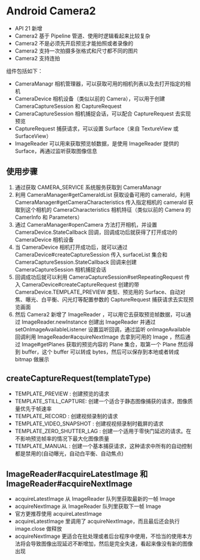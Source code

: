 # Android Camera2
- API 21 新增
- Camera2 基于 Pipeline 管道、使用时逻辑看起来比较复杂
- Camera2 不是必须先开启预览才能拍照或者录像的
- Camera2 支持一次拍摄多张格式和尺寸都不同的图片
- Camera2 支持连拍

组件包括如下：
- CameraManagr 相机管理器，可以获取可用的相机列表以及去打开指定的相机
- CameraDevice 相机设备（类似以前的 Camera），可以用于创建 CameraCaptureSession 和 CaptureRequest
- CameraCaptureSession 相机捕捉会话，可以配合 CaptureRequest 去实现预览
- CaptureRequest 捕获请求，可以设置 Surface（来自 TextureView 或 SurfaceView）
- ImageReader 可以用来获取预览帧数据，是使用 ImageReader 提供的 Surface，再通过监听获取图像信息

## 使用步骤
1. 通过获取 CAMERA_SERVICE 系统服务获取到 CameraManagr
2. 利用 CameraManager#getCameraIdList 获取设备可用的 cameraId，利用 CameraManager#getCameraCharacteristics 传入指定相机的 cameraId 获取到这个相机的 CameraCharacteristics 相机特征（类似以前的 Camera 的 CamerInfo 和 Parameters）
3. 通过 CameraManager#openCamera 方法打开相机，并设置 CameraDevice.StateCallback 回调，回调成功后就获得了打开成功的 CameraDevice 相机设备
4. 当 CameraDevice 相机打开成功后，就可以通过 CameraDevice#createCaptureSession 传入 surfaceList 集合和 CameraCaptureSession.StateCallback 回调来创建 CameraCaptureSession 相机捕捉会话
5. 回调成功后就可以利用 CameraCaptureSession#setRepeatingRequest 传入 CameraDevice#createCaptureRequest 创建的带 CameraDevice.TEMPLATE_PREVIEW 类型、预览用的 Surface、自动对焦、曝光、白平衡、闪光灯等配置参数的 CaptureRequest 捕获请求去实现预览画面
6. 然后 Camera2 新增了 ImageReader ，可以用它去获取预览帧数据，可以通过 ImageReader.newInstance 创建出 ImageReader 并通过 setOnImageAvailableListener 设置监听回调，通过监听 onImageAvailable 回调利用 ImageReader#acquireNextImage 去拿到可用的 Image ，然后通过 Image#getPlanes 获取的预览内容的 Plane 集合，取第一个 Plane 然后得到 buffer，这个 buffer 可以转成 bytes，然后可以保存到本地或者转成 bitmap 做展示
 

## createCaptureRequest(templateType)
- TEMPLATE_PREVIEW : 创建预览的请求
- TEMPLATE_STILL_CAPTURE: 创建一个适合于静态图像捕获的请求，图像质量优先于帧速率
- TEMPLATE_RECORD : 创建视频录制的请求
- TEMPLATE_VIDEO_SNAPSHOT : 创建视视频录制时截屏的请求
- TEMPLATE_ZERO_SHUTTER_LAG : 创建一个适用于零快门延迟的请求。在不影响预览帧率的情况下最大化图像质量
- TEMPLATE_MANUAL : 创建一个基本捕获请求，这种请求中所有的自动控制都是禁用的(自动曝光，自动白平衡、自动焦点)


## ImageReader#acquireLatestImage 和 ImageReader#acquireNextImage
- acquireLatestImage 从 ImageReader 队列里获取最新的一帧 Image
- acquireNextImage 从 ImageReader 队列里获取下一帧 Image
- 官方更推荐使用 acquireLatestImage
- acquireLatestImage 里调用了 acquireNextImage，而且最后还会执行 image.close 做释放
- acquireNextImage 更适合在批处理或者后台程序中使用，不恰当的使用本方法将会导致图像出现延迟不断增加，然后是完全失速，看起来像没有新的图像出现
